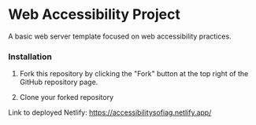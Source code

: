 # Web Accessibility Project

A basic web server template focused on web accessibility practices.

### Installation

1. Fork this repository by clicking the "Fork" button at the top right of the GitHub repository page.

2. Clone your forked repository

Link to deployed Netlify: https://accessibilitysofiag.netlify.app/
